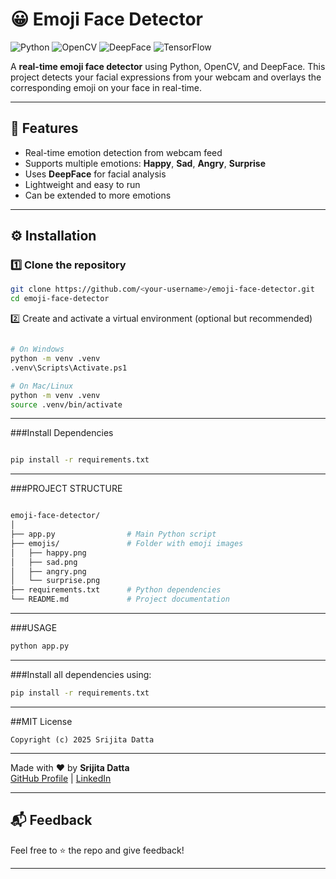 # 😀 Emoji Face Detector

![Python](https://img.shields.io/badge/Python-3.10+-blue) 
![OpenCV](https://img.shields.io/badge/OpenCV-4.12.0-lightgrey) 
![DeepFace](https://img.shields.io/badge/DeepFace-0.0.95-orange) 
![TensorFlow](https://img.shields.io/badge/TensorFlow-2.20.0-red) 

A **real-time emoji face detector** using Python, OpenCV, and DeepFace. This project detects your facial expressions from your webcam and overlays the corresponding emoji on your face in real-time.

---

## 🎯 Features

- Real-time emotion detection from webcam feed  
- Supports multiple emotions: **Happy**, **Sad**, **Angry**, **Surprise**  
- Uses **DeepFace** for facial analysis  
- Lightweight and easy to run  
- Can be extended to more emotions  

---

## ⚙️ Installation

### 1️⃣ Clone the repository
```bash
git clone https://github.com/<your-username>/emoji-face-detector.git
cd emoji-face-detector
```

2️⃣ Create and activate a virtual environment (optional but recommended)
```bash

# On Windows
python -m venv .venv
.venv\Scripts\Activate.ps1

# On Mac/Linux
python -m venv .venv
source .venv/bin/activate
```
---

###Install Dependencies
```bash

pip install -r requirements.txt
```
---


###PROJECT STRUCTURE
```bash

emoji-face-detector/
│
├── app.py                # Main Python script
├── emojis/               # Folder with emoji images
│   ├── happy.png
│   ├── sad.png
│   ├── angry.png
│   └── surprise.png
├── requirements.txt      # Python dependencies
└── README.md             # Project documentation

```
---
###USAGE
```bash
python app.py

```
---

###Install all dependencies using:
```bash
pip install -r requirements.txt
```
---

##MIT License
```
Copyright (c) 2025 Srijita Datta
```
---

Made with ❤️ by **Srijita Datta**  
[GitHub Profile](https://github.com/Srijita627) | [LinkedIn](https://www.linkedin.com/in/srijita-datta-b06313318/)

---

## 📬 Feedback

Feel free to ⭐️ the repo and give feedback!

--- 
